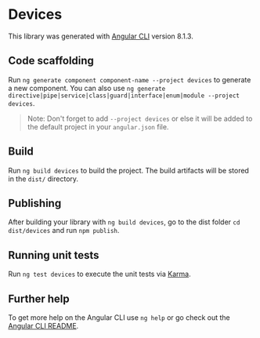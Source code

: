 # Devices

This library was generated with [Angular CLI](https://github.com/angular/angular-cli) version 8.1.3.

## Code scaffolding

Run `ng generate component component-name --project devices` to generate a new component. You can also use `ng generate directive|pipe|service|class|guard|interface|enum|module --project devices`.
> Note: Don't forget to add `--project devices` or else it will be added to the default project in your `angular.json` file. 

## Build

Run `ng build devices` to build the project. The build artifacts will be stored in the `dist/` directory.

## Publishing

After building your library with `ng build devices`, go to the dist folder `cd dist/devices` and run `npm publish`.

## Running unit tests

Run `ng test devices` to execute the unit tests via [Karma](https://karma-runner.github.io).

## Further help

To get more help on the Angular CLI use `ng help` or go check out the [Angular CLI README](https://github.com/angular/angular-cli/blob/master/README.md).
